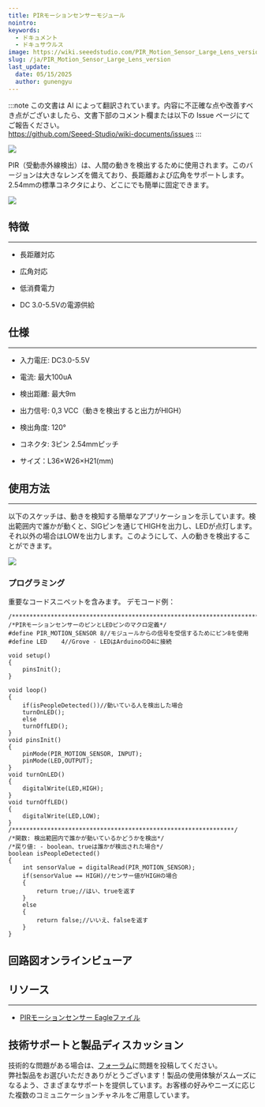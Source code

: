 ```yaml
---
title: PIRモーションセンサーモジュール
nointro:
keywords:
  - ドキュメント
  - ドキュサウルス
image: https://wiki.seeedstudio.com/PIR_Motion_Sensor_Large_Lens_version/
slug: /ja/PIR_Motion_Sensor_Large_Lens_version
last_update:
  date: 05/15/2025
  author: gunengyu
---
```

:::note
この文書は AI によって翻訳されています。内容に不正確な点や改善すべき点がございましたら、文書下部のコメント欄または以下の Issue ページにてご報告ください。  
https://github.com/Seeed-Studio/wiki-documents/issues
:::

![](https://files.seeedstudio.com/wiki/PIR_Motion_sensor_module/img/Pir_motion_sensor_v1.0.jpg)

PIR（受動赤外線検出）は、人間の動きを検出するために使用されます。このバージョンは大きなレンズを備えており、長距離および広角をサポートします。2.54mmの標準コネクタにより、どこにでも簡単に固定できます。

[![](https://files.seeedstudio.com/wiki/Seeed-WiKi/docs/images/300px-Get_One_Now_Banner-ragular.png)](https://www.seeedstudio.com/pir-motion-sensor-module-p-74.html?cPath=84_88&zenid=020999c566d2f31841dc54602b7d02ef)

## 特徴
---
* 長距離対応

* 広角対応

* 低消費電力

* DC 3.0-5.5Vの電源供給

## 仕様
---
* 入力電圧: DC3.0-5.5V

* 電流: 最大100uA

* 検出距離: 最大9m

* 出力信号: 0,3 VCC（動きを検出すると出力がHIGH）

* 検出角度: 120°

* コネクタ: 3ピン 2.54mmピッチ

* サイズ：L36×W26×H21(mm)

## 使用方法
---
以下のスケッチは、動きを検知する簡単なアプリケーションを示しています。検出範囲内で誰かが動くと、SIGピンを通じてHIGHを出力し、LEDが点灯します。それ以外の場合はLOWを出力します。このようにして、人の動きを検出することができます。

![](https://files.seeedstudio.com/wiki/PIR_Motion_sensor_module/img/PIR_motion_sensor_module_connection.JPG)

### プログラミング

重要なコードスニペットを含みます。
デモコード例：
```
/*******************************************************************************/
/*PIRモーションセンサーのピンとLEDピンのマクロ定義*/
#define PIR_MOTION_SENSOR 8//モジュールからの信号を受信するためにピン8を使用
#define LED    4//Grove - LEDはArduinoのD4に接続

void setup()
{
    pinsInit();
}

void loop()
{
    if(isPeopleDetected())//動いている人を検出した場合
    turnOnLED();
    else
    turnOffLED();
}
void pinsInit()
{
    pinMode(PIR_MOTION_SENSOR, INPUT);
    pinMode(LED,OUTPUT);
}
void turnOnLED()
{
    digitalWrite(LED,HIGH);
}
void turnOffLED()
{
    digitalWrite(LED,LOW);
}
/***************************************************************/
/*関数: 検出範囲内で誰かが動いているかどうかを検出*/
/*戻り値: - boolean、trueは誰かが検出された場合*/
boolean isPeopleDetected()
{
    int sensorValue = digitalRead(PIR_MOTION_SENSOR);
    if(sensorValue == HIGH)//センサー値がHIGHの場合
    {
        return true;//はい、trueを返す
    }
    else
    {
        return false;//いいえ、falseを返す
    }
}
```

## 回路図オンラインビューア

<div className="altium-ecad-viewer" data-project-src="https://files.seeedstudio.com/wiki/PIR_Motion_sensor_module/res/PIR_sensor_v1.0.zip" style={{borderRadius: '0px 0px 4px 4px', height: 500, borderStyle: 'solid', borderWidth: 1, borderColor: 'rgb(241, 241, 241)', overflow: 'hidden', maxWidth: 1280, maxHeight: 700, boxSizing: 'border-box'}}>
</div>

## リソース
---
- [PIRモーションセンサー Eagleファイル](https://files.seeedstudio.com/wiki/PIR_Motion_sensor_module/res/PIR_sensor_v1.0.zip)

## 技術サポートと製品ディスカッション
技術的な問題がある場合は、[フォーラム](http://forum.seeedstudio.com/)に問題を投稿してください。  
弊社製品をお選びいただきありがとうございます！製品の使用体験がスムーズになるよう、さまざまなサポートを提供しています。お客様の好みやニーズに応じた複数のコミュニケーションチャネルをご用意しています。

<div class="button_tech_support_container">
<a href="https://forum.seeedstudio.com/" class="button_forum"></a> 
<a href="https://www.seeedstudio.com/contacts" class="button_email"></a>
</div>

<div class="button_tech_support_container">
<a href="https://discord.gg/eWkprNDMU7" class="button_discord"></a> 
<a href="https://github.com/Seeed-Studio/wiki-documents/discussions/69" class="button_discussion"></a>
</div>